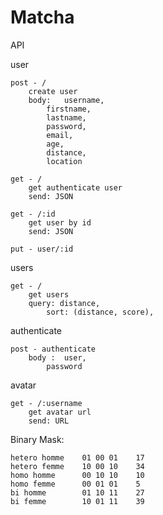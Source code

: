 # Matcha


API

user

	post - /
		create user
		body:	username,
			firstname,
			lastname,
			password,
			email,
			age,
			distance,
			location

	get - /
		get authenticate user
		send: JSON

	get - /:id
		get user by id
		send: JSON

	put - user/:id

users

	get - /
		get users
		query: distance,
			sort: (distance, score),


authenticate

	post - authenticate
		body :	user,
			password

avatar

	get - /:username
		get avatar url
		send: URL


Binary Mask:

	hetero homme	01 00 01	17
	hetero femme	10 00 10	34
	homo homme		00 10 10	10
	homo femme		00 01 01	5
	bi homme		01 10 11	27
	bi femme		10 01 11	39
